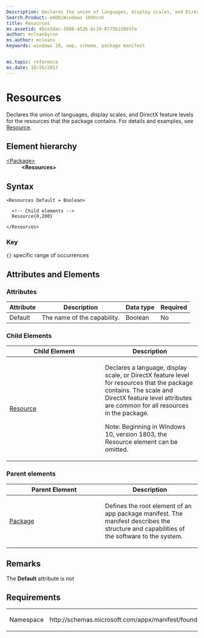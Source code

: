 ```yaml
---
Description: Declares the union of languages, display scales, and DirectX feature levels for the resources that the package contains.
Search.Product: eADQiWindows 10XVcnh
title: Resources
ms.assetid: 45ce3dac-3888-452b-bc10-8775b158637a
author: mcleanbyron
ms.author: mcleans
keywords: windows 10, uwp, schema, package manifest


ms.topic: reference
ms.date: 10/26/2017
---
```


# Resources

Declares the union of languages, display scales, and DirectX feature levels for the resources that the package contains. For details and examples, see [Resource](element-resource.md).

## Element hierarchy

<dl>
<dt><a href="element-package.md">&lt;Package&gt;</a></dt>
<dd><b>&lt;Resources&gt;</b></dd>
</dl>

## Syntax

``` syntax
<Resources Default = Boolean>

  <!-- Child elements -->
  Resource{0,200}

</Resources>
```

### Key

`{}`   specific range of occurrences
## Attributes and Elements

### Attributes
| Attribute | Description | Data type | Required |
|-----------|-------------|-----------|----------|
| Default | The name of the capability. | Boolean | No |

### Child Elements

<table>
<colgroup>
<col width="50%" />
<col width="50%" />
</colgroup>
<thead>
<tr class="header">
<th>Child Element</th>
<th>Description</th>
</tr>
</thead>
<tbody>
<tr class="odd">
<td><a href="element-resource.md">Resource</a> </td>
<td><p>Declares a language, display scale, or DirectX feature level for resources that the package contains. The scale and DirectX feature level attributes are common for all resources in the package.</p><p>Note: Beginning in Windows 10, version 1803, the Resource element can be omitted. </p></td>
</tr>
</tbody>
</table>

### Parent elements

<table>
<colgroup>
<col width="50%" />
<col width="50%" />
</colgroup>
<thead>
<tr class="header">
<th>Parent Element</th>
<th>Description</th>
</tr>
</thead>
<tbody>
<tr class="odd">
<td><a href="element-package.md">Package</a> </td>
<td><p>Defines the root element of an app package manifest. The manifest describes the structure and capabilities of the software to the system.</p></td>
</tr>
</tbody>
</table>

## Remarks
The **Default** attribute is not 

## Requirements

<table>
<colgroup>
<col width="50%" />
<col width="50%" />
</colgroup>
<tbody>
<tr class="odd">
<td><p>Namespace</p></td>
<td><p>http://schemas.microsoft.com/appx/manifest/foundation/windows10</p></td>
</tr>
</tbody>
</table>
